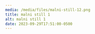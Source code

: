 ```yaml
---
media: /media/files/malni-still-12.png
title: malni still 1
alt: malni still 1
date: 2023-09-29T17:51:00-0500
---
```

